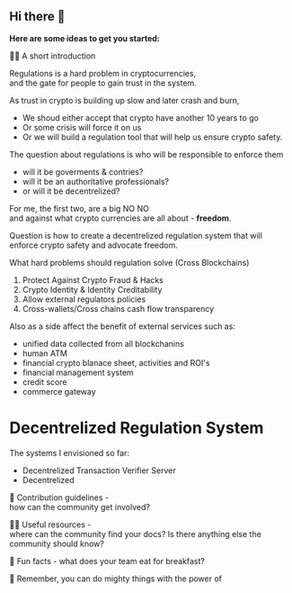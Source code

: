 ## Hi there 👋

**Here are some ideas to get you started:**

🙋‍♀️ A short introduction

Regulations is a hard problem in cryptocurrencies,  
and the gate for people to gain trust in the system.

As trust in crypto is building up slow and later crash and burn,  
- We shoud either accept that crypto have another 10 years to go  
- Or some crisis will force it on us
- Or we will build a regulation tool that will help us ensure crypto safety.

The question about regulations is who will be responsible to enforce them
- will it be goverments & contries?
- will it be an authoritative professionals?
- or will it be decentrelized?

For me, the first two, are a big NO NO  
and against what crypto currencies are all about - **freedom**.

Question is how to create a decentrelized regulation system that will enforce crypto safety and advocate freedom.

What hard problems should regulation solve (Cross Blockchains)
1. Protect Against Crypto Fraud & Hacks
2. Crypto Identity & Identity Creditability
3. Allow external regulators policies
4. Cross-wallets/Cross chains cash flow transparency

Also as a side affect the benefit of external services such as:  
- unified data collected from all blockchanins 
- human ATM
- financial crypto blanace sheet, activities and ROI's
- financial management system
- credit score
- commerce gateway

# Decentrelized Regulation System

The systems I envisioned so far:
- Decentrelized Transaction Verifier Server
- Decentrelized 


🌈 Contribution guidelines -  
how can the community get involved?

👩‍💻 Useful resources -  
where can the community find your docs? Is there anything else the community should know?

🍿 Fun facts - 
what does your team eat for breakfast?

🧙 Remember, you can do mighty things with the power of


